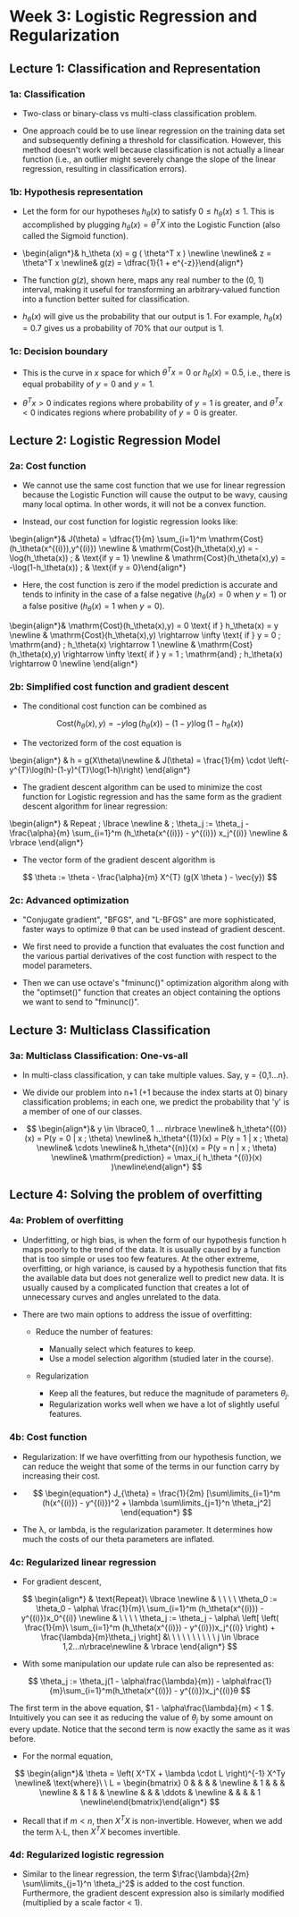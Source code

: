 # Week 3: Logistic Regression and Regularization

## Lecture 1: Classification and Representation

### 1a: Classification

* Two-class or binary-class vs multi-class classification problem.

* One approach could be to use linear regression on the training data set and subsequently defining a threshold for classification. However, this method doesn't work well because classification is not actually a linear function (i.e., an outlier might severely change the slope of the linear regression, resulting in classification errors).

### 1b: Hypothesis representation

* Let the form for our hypotheses $h_\theta(x)$ to satisfy $0 \leq h_\theta(x) \leq 1$. This is accomplished by plugging $h_\theta(x) = \theta^T X$ into the Logistic Function (also called the Sigmoid function).

* \begin{align*}& h_\theta (x) = g ( \theta^T x ) \newline \newline& z = \theta^T x \newline& g(z) = \dfrac{1}{1 + e^{-z}}\end{align*}

* The function $g(z)$, shown here, maps any real number to the (0, 1) interval, making it useful for transforming an arbitrary-valued function into a function better suited for classification.

* $h_\theta(x)$ will give us the probability that our output is 1. For example, $h_\theta(x) = 0.7$ gives us a probability of 70% that our output is 1.

### 1c: Decision boundary

* This is the curve in $x$ space for which $\theta^T x = 0$ or $h_\theta (x) = 0.5$, i.e., there is equal probability of $y=0$ and $y=1$.

* $\theta^T x > 0$ indicates regions where probability of $y=1$ is greater, and $\theta^T x < 0$ indicates regions where probability of $y=0$ is greater.

## Lecture 2: Logistic Regression Model

### 2a: Cost function

* We cannot use the same cost function that we use for linear regression because the Logistic Function will cause the output to be wavy, causing many local optima. In other words, it will not be a convex function.

* Instead, our cost function for logistic regression looks like:

\begin{align*}& J(\theta) = \dfrac{1}{m} \sum_{i=1}^m \mathrm{Cost}(h_\theta(x^{(i)}),y^{(i)}) \newline & \mathrm{Cost}(h_\theta(x),y) = -\log(h_\theta(x)) \; & \text{if y = 1} \newline & \mathrm{Cost}(h_\theta(x),y) = -\log(1-h_\theta(x)) \; & \text{if y = 0}\end{align*}

* Here, the cost function is zero if the model prediction is accurate and tends to infinity in the case of a false negative ($h_\theta(x)=0$ when $y=1$) or a false positive ($h_\theta(x)=1$ when $y=0$).

\begin{align*}& \mathrm{Cost}(h_\theta(x),y) = 0 \text{ if } h_\theta(x) = y \newline & \mathrm{Cost}(h_\theta(x),y) \rightarrow \infty \text{ if } y = 0 \; \mathrm{and} \; h_\theta(x) \rightarrow 1 \newline & \mathrm{Cost}(h_\theta(x),y) \rightarrow \infty \text{ if } y = 1 \; \mathrm{and} \; h_\theta(x) \rightarrow 0 \newline \end{align*}

### 2b: Simplified cost function and gradient descent

* The conditional cost function can be combined as 

$$ \mathrm{Cost}(h_\theta(x),y) = - y \log(h_\theta(x)) - (1 - y) \log(1 - h_\theta(x))$$

* The vectorized form of the cost equation is

\begin{align*} & h = g(X\theta)\newline & J(\theta) = \frac{1}{m} \cdot \left(-y^{T}\log(h)-(1-y)^{T}\log(1-h)\right) \end{align*}

* The gradient descent algorithm can be used to minimize the cost function for Logistic regression and has the same form as the gradient descent algorithm for linear regression:

\begin{align*} & Repeat \; \lbrace \newline & \; \theta_j := \theta_j - \frac{\alpha}{m} \sum_{i=1}^m (h_\theta(x^{(i)}) - y^{(i)}) x_j^{(i)} \newline & \rbrace \end{align*}

* The vector form of the gradient descent algorithm is 

$$ \theta := \theta - \frac{\alpha}{m} X^{T} (g(X \theta ) - \vec{y}) $$


### 2c: Advanced optimization

* "Conjugate gradient", "BFGS", and "L-BFGS" are more sophisticated, faster ways to optimize θ that can be used instead of gradient descent.

* We first need to provide a function that evaluates the cost function and the various partial derivatives of the cost function with respect to the model parameters.

* Then we can use octave's "fminunc()" optimization algorithm along with the "optimset()" function that creates an object containing the options we want to send to "fminunc()".

## Lecture 3: Multiclass Classification

### 3a: Multiclass Classification: One-vs-all

* In multi-class classification, y can take multiple values. Say, y = {0,1...n}.

* We divide our problem into n+1 (+1 because the index starts at 0) binary classification problems; in each one, we predict the probability that 'y' is a member of one of our classes.

* $$ \begin{align*}& y \in \lbrace0, 1 ... n\rbrace \newline& h_\theta^{(0)}(x) = P(y = 0 | x ; \theta) \newline& h_\theta^{(1)}(x) = P(y = 1 | x ; \theta) \newline& \cdots \newline& h_\theta^{(n)}(x) = P(y = n | x ; \theta) \newline& \mathrm{prediction} = \max_i( h_\theta ^{(i)}(x) )\newline\end{align*} $$

## Lecture 4: Solving the problem of overfitting

### 4a: Problem of overfitting

* Underfitting, or high bias, is when the form of our hypothesis function h maps poorly to the trend of the data. It is usually caused by a function that is too simple or uses too few features. At the other extreme, overfitting, or high variance, is caused by a hypothesis function that fits the available data but does not generalize well to predict new data. It is usually caused by a complicated function that creates a lot of unnecessary curves and angles unrelated to the data.

* There are two main options to address the issue of overfitting:

    * Reduce the number of features:

        * Manually select which features to keep.
        * Use a model selection algorithm (studied later in the course).
    * Regularization

        * Keep all the features, but reduce the magnitude of parameters $θ_j$.
        * Regularization works well when we have a lot of slightly useful features.
        
### 4b: Cost function

* Regularization: If we have overfitting from our hypothesis function, we can reduce the weight that some of the terms in our function carry by increasing their cost.

* $$ \begin{equation*}
J_{\theta} = \frac{1}{2m} [\sum\limits_{i=1}^m (h(x^{(i)}) - y^{(i)})^2 + \lambda \sum\limits_{j=1}^n \theta_j^2]
\end{equation*} $$

* The λ, or lambda, is the regularization parameter. It determines how much the costs of our theta parameters are inflated.

### 4c: Regularized linear regression

* For gradient descent,

$$
\begin{align*} & \text{Repeat}\ \lbrace \newline & \ \ \ \ \theta_0 := \theta_0 - \alpha\ \frac{1}{m}\ \sum_{i=1}^m (h_\theta(x^{(i)}) - y^{(i)})x_0^{(i)} \newline & \ \ \ \ \theta_j := \theta_j - \alpha\ \left[ \left( \frac{1}{m}\ \sum_{i=1}^m (h_\theta(x^{(i)}) - y^{(i)})x_j^{(i)} \right) + \frac{\lambda}{m}\theta_j \right] &\ \ \ \ \ \ \ \ \ \ j \in \lbrace 1,2...n\rbrace\newline & \rbrace \end{align*}
$$

* With some manipulation our update rule can also be represented as:

$$
\theta_j := \theta_j(1 - \alpha\frac{\lambda}{m}) - \alpha\frac{1}{m}\sum_{i=1}^m(h_\theta(x^{(i)}) - y^{(i)})x_j^{(i)}θ 
$$

The first term in the above equation, $1 - \alpha\frac{\lambda}{m} < 1 $.  Intuitively you can see it as reducing the value of $\theta_j$ by some amount on every update. Notice that the second term is now exactly the same as it was before.

* For the normal equation,

$$
\begin{align*}& \theta = \left( X^TX + \lambda \cdot L \right)^{-1} X^Ty \newline& \text{where}\ \ L = \begin{bmatrix} 0 & & & & \newline & 1 & & & \newline & & 1 & & \newline & & & \ddots & \newline & & & & 1 \newline\end{bmatrix}\end{align*}
$$

* Recall that if $m < n$, then $X^TX$ is non-invertible. However, when we add the term λ⋅L, then $X^TX$ becomes invertible.

### 4d: Regularized logistic regression

* Similar to the linear regression, the term $\frac{\lambda}{2m} \sum\limits_{j=1}^n \theta_j^2$ is added to the cost function. Furthermore, the gradient descent expression also is similarly modified (multiplied by a scale factor < 1).